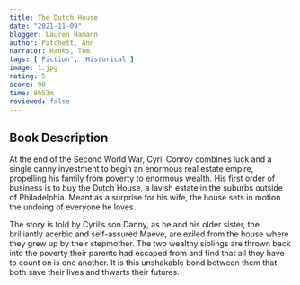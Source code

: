 ```yaml
---
title: The Dutch House
date: "2021-11-09" 
blogger: Lauren Hamann
author: Patchett, Ann
narrator: Hanks, Tom
tags: ['Fiction', 'Historical']
image: 1.jpg
rating: 5
score: 90
time: 9h53m
reviewed: false
---
```




## Book Description

At the end of the Second World War, Cyril Conroy combines luck and a single canny investment to begin an enormous real estate empire, propelling his family from poverty to enormous wealth. His first order of business is to buy the Dutch House, a lavish estate in the suburbs outside of Philadelphia. Meant as a surprise for his wife, the house sets in motion the undoing of everyone he loves.

The story is told by Cyril’s son Danny, as he and his older sister, the brilliantly acerbic and self-assured Maeve, are exiled from the house where they grew up by their stepmother. The two wealthy siblings are thrown back into the poverty their parents had escaped from and find that all they have to count on is one another. It is this unshakable bond between them that both save their lives and thwarts their futures.
